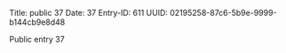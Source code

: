 Title: public 37
Date: 37
Entry-ID: 611
UUID: 02195258-87c6-5b9e-9999-b144cb9e8d48

Public entry 37
